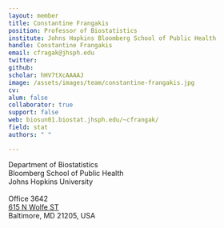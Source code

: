 ```yaml
---
layout: member
title: Constantine Frangakis
position: Professor of Biostatistics
institute: Johns Hopkins Bloomberg School of Public Health
handle: Constantine Frangakis
email: cfragak@jhsph.edu
twitter: 
github: 
scholar: hHV7tXcAAAAJ
image: /assets/images/team/constantine-frangakis.jpg
cv: 
alum: false
collaborator: true
support: false                                     
web: biosun01.biostat.jhsph.edu/~cfrangak/
field: stat
authors: " "

---
```

Department of Biostatistics <br /> 
Bloomberg School of Public Health<br /> 
Johns Hopkins University <br /> 
 <br /> 
Office 3642 <br /> 
[615 N Wolfe ST](https://goo.gl/7O9bZp) <br /> 
Baltimore, MD 21205, USA <br /> 
